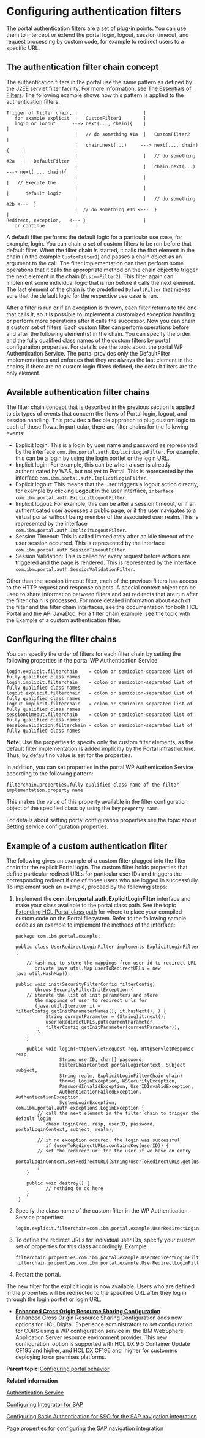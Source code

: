 # Configuring authentication filters 

The portal authentication filters are a set of plug-in points. You can use them to intercept or extend the portal login, logout, session timeout, and request processing by custom code, for example to redirect users to a specific URL.

## The authentication filter chain concept

The authentication filters in the portal use the same pattern as defined by the J2EE servlet filter facility. For more information, see [The Essentials of Filters](http://www.oracle.com/technetwork/java/filters-137243.html). The following example shows how this pattern is applied to the authentication filters.

```
Trigger of filter chain, |                        |
   for example explicit  |   CustomFilter1        |
   login or logout      ---> next(..., chain){    |                         |
                         |   // do something #1a  |   CustomFilter2         |
                         |   chain.next(...)     ---> next(..., chain){     |
                         |                        |   // do something #2a   |   DefaultFilter
                         |                        |   chain.next(...)      ---> next(..., chain){
                         |                        |                         |   // Execute the
                         |                        |                         |      default logic
                         |                        |   // do something #2b <---  }
                         |  // do something #1b <---  }                     |  
Redirect, exception,   <--- }                     |  
   or continue           | 
```

A default filter performs the default logic for a particular use case, for example, login. You can chain a set of custom filters to be run before that default filter. When the filter chain is started, it calls the first element in the chain \(in the example `CustomFilter1`\) and passes a chain object as an argument to the call. The filter implementation can then perform some operations that it calls the appropriate method on the chain object to trigger the next element in the chain \(`CustomFilter2`\). This filter again can implement some individual logic that is run before it calls the next element. The last element of the chain is the predefined `DefaultFilter` that makes sure that the default logic for the respective use case is run.

After a filter is run or if an exception is thrown, each filter returns to the one that calls it, so it is possible to implement a customized exception handling or perform more operations after it calls the successor. Now you can chain a custom set of filters. Each custom filter can perform operations before and after the following element\(s\) in the chain. You can specify the order and the fully qualified class names of the custom filters by portal configuration properties. For details see the topic about the portal WP Authentication Service. The portal provides only the DefaultFilter implementations and enforces that they are always the last element in the chains; if there are no custom login filters defined, the default filters are the only element.

## Available authentication filter chains

The filter chain concept that is described in the previous section is applied to six types of events that concern the flows of Portal login, logout, and session handling. This provides a flexible approach to plug custom logic to each of those flows. In particular, there are filter chains for the following events:

-   Explicit login: This is a login by user name and password as represented by the interface `com.ibm.portal.auth.ExplicitLoginFilter`. For example, this can be a login by using the login portlet or the login URL.
-   Implicit login: For example, this can be when a user is already authenticated by WAS, but not yet to Portal. This is represented by the interface `com.ibm.portal.auth.ImplicitLoginFilter`.
-   Explicit logout: This means that the user triggers a logout action directly, for example by clicking **Logout** in the user interface, `interface com.ibm.portal.auth.ExplicitLogoutFilter`.
-   Implicit logout: For example, this can be after a session timeout, or if an authenticated user accesses a public page, or if the user navigates to a virtual portal without being member of the associated user realm. This is represented by the interface `com.ibm.portal.auth.ImplicitLogoutFilter`.
-   Session Timeout: This is called immediately after an idle timeout of the user session occurred. This is represented by the interface `com.ibm.portal.auth.SessionTimeoutFilter`.
-   Session Validation: This is called for every request before actions are triggered and the page is rendered. This is represented by the interface `com.ibm.portal.auth.SessionValidationFilter`.

Other than the session timeout filter, each of the previous filters has access to the HTTP request and response objects. A special context object can be used to share information between filters and set redirects that are run after the filter chain is processed. For more detailed information about each of the filter and the filter chain interfaces, see the documentation for both HCL Portal and the API JavaDoc. For a filter chain example, see the topic with the Example of a custom authentication filter.

## Configuring the filter chains

You can specify the order of filters for each filter chain by setting the following properties in the portal WP Authentication Service:

```
login.explicit.filterchain    = colon or semicolon-separated list of fully qualified class names
login.implicit.filterchain    = colon or semicolon-separated list of fully qualified class names
logout.explicit.filterchain   = colon or semicolon-separated list of fully qualified class names
logout.implicit.filterchain   = colon or semicolon-separated list of fully qualified class names
sessiontimeout.filterchain    = colon or semicolon-separated list of fully qualified class names
sessionvalidation.filterchain = colon or semicolon-separated list of fully qualified class names

```

**Note:** Use the properties to specify only the custom filter elements, as the default filter implementation is added implicitly by the Portal infrastructure. Thus, by default no value is set for the properties.

In addition, you can set properties in the portal WP Authentication Service according to the following pattern:

```
filterchain.properties.fully qualified class name of the filter implementation.property name
```

This makes the value of this property available in the filter configuration object of the specified class by using the key `property name`.

For details about setting portal configuration properties see the topic about Setting service configuration properties.

## Example of a custom authentication filter

The following gives an example of a custom filter plugged into the filter chain for the explicit Portal login. The custom filter holds properties that define particular redirect URLs for particular user IDs and triggers the corresponding redirect if one of those users who are logged in successfully. To implement such an example, proceed by the following steps:

1.  Implement the **com.ibm.portal.auth.ExplicitLoginFilter** interface and make your class available to the portal class path. See the topic [Extending HCL Portal class path](../dev/ext_wp_classpath.md) for where to place your compiled custom code on the Portal filesystem. Refer to the following sample code as an example to implement the methods of the interface:

    ```
    package com.ibm.portal.example;
    
    public class UserRedirectLoginFilter implements ExplicitLoginFilter {
    	
        // hash map to store the mappings from user id to redirect URL
           private java.util.Map userToRedirectURLs = new java.util.HashMap();
    
    public void init(SecurityFilterConfig filterConfig)
           throws SecurityFilterInitException {
        // iterate the list of init parameters and store 
           the mappings of user to redirect urls for 
           (java.util.Iterator it = filterConfig.getInitParameterNames(); it.hasNext(); ) {
               String currentParameter = (String)it.next();
               userToRedirectURLs.put(currentParameter, 
               filterConfig.getInitParameter(currentParameter));
            }
        }
    
        public void login(HttpServletRequest req, HttpServletResponse resp,
                    String userID, char[] password,
                    FilterChainContext portalLoginContext, Subject subject,
                    String realm, ExplicitLoginFilterChain chain)
                    throws LoginException, WSSecurityException,
                    PasswordInvalidException, UserIDInvalidException,
                    AuthenticationFailedException, AuthenticationException,
                    SystemLoginException, com.ibm.portal.auth.exceptions.LoginException {
            // call the next element in the filter chain to trigger the default login
               chain.login(req, resp, userID, password, portalLoginContext, subject, realm);
    		
            // if no exception occured, the login was successful
               if (userToRedirectURLs.containsKey(userID)) {
            // set the redirect url for the user if we have an entry
               portalLoginContext.setRedirectURL((String)userToRedirectURLs.get(userID));
            }
        }
    
        public void destroy() {
               // nothing to do here
        }
     }
    
    ```

2.  Specify the class name of the custom filter in the WP Authentication Service properties:

    ```
    login.explicit.filterchain=com.ibm.portal.example.UserRedirectLoginFilter
    ```

3.  To define the redirect URLs for individual user IDs, specify your custom set of properties for this class accordingly. Example:

    ```
    filterchain.properties.com.ibm.portal.example.UserRedirectLoginFilter.alice=/wps/myportal/pageA
    filterchain.properties.com.ibm.portal.example.UserRedirectLoginFilter.bob=/wps/myportal/pageB
    ```

4.  Restart the portal.

The new filter for the explicit login is now available. Users who are defined in the properties will be redirected to the specified URL after they log in through the login portlet or login URL.

-   **[Enhanced Cross Origin Resource Sharing Configuration ](../admin-system/enhanced_cross_origin_resource_sharing_configuration.md)**  
Enhanced Cross Origin Resource Sharing Configuration adds new options for HCL Digital  Experience administrators to set configuration for CORS using a WP configuration service in  the IBM WebSphere Application Server resource environment provider. This new configuration  option is supported with HCL DX 9.5 Container Update CF195 and higher, and HCL DX CF196 and  higher for customers deploying to on premises platforms.

**Parent topic:**[Configuring portal behavior ](../admin-system/adptlcfg.md)

**Related information**  


[Authentication Service ](../admin-system/srvcfgref_secy_auth.md)

[Configuring Integrator for SAP ](../admin-system/sap_int_cfg.md)

[Configuring Basic Authentication for SSO for the SAP navigation integration ](../admin-system/sap_int_cfg_basauth_sso_4nav.md)

[Page properties for configuring the SAP navigation integration ](../admin-system/sap_int_cfg_parms_4nav.md)

